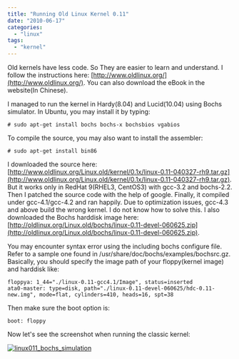 ```yaml
---
title: "Running Old Linux Kernel 0.11"
date: "2010-06-17"
categories: 
  - "linux"
tags: 
  - "kernel"
---
```


Old kernels have less code. So They are easier to learn and understand. I follow the instructions here: [http://www.oldlinux.org/](http://www.oldlinux.org/). You can also download the eBook in the website(In Chinese).

I managed to run the kernel in Hardy(8.04) and Lucid(10.04) using Bochs simulator. In Ubuntu, you may install it by typing:

```
# sudo apt-get install bochs bochs-x bochsbios vgabios
```

To compile the source, you may also want to install the assembler:

```
# sudo apt-get install bin86
```

I downloaded the source here: [http://www.oldlinux.org/Linux.old/kernel/0.1x/linux-0.11-040327-rh9.tar.gz](http://www.oldlinux.org/Linux.old/kernel/0.1x/linux-0.11-040327-rh9.tar.gz). But it works only in RedHat 9(RHEL3, CentOS3) with gcc-3.2 and bochs-2.2. Then I patched the source code with the help of google. Finally, it compiled under gcc-4.1/gcc-4.2 and ran happily. Due to optimization issues, gcc-4.3 and above build the wrong kernel. I do not know how to solve this. I also downloaded the Bochs harddisk image here: [http://oldlinux.org/Linux.old/bochs/linux-0.11-devel-060625.zip](http://oldlinux.org/Linux.old/bochs/linux-0.11-devel-060625.zip).

You may encounter syntax error using the including bochs configure file. Refer to a sample one found in /usr/share/doc/bochs/examples/bochsrc.gz. Basically, you should specify the image path of your floppy(kernel image) and harddisk like:

```
floppya: 1_44="./linux-0.11-gcc4.1/Image", status=inserted
ata0-master: type=disk, path="./linux-0.11-devel-060625/hdc-0.11-new.img", mode=flat, cylinders=410, heads=16, spt=38
```

Then make sure the boot option is:

```
boot: floppy
```

Now let's see the screenshot when running the classic kernel:

[![linux011_bochs_simulation](images/4709029731_2168683ab5_z.jpg)](http://www.flickr.com/photos/gonwan1985/4709029731 "linux011_bochs_simulation by Binhao Qian, on Flickr")
